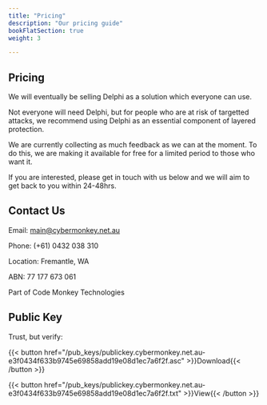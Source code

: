 ```yaml
---
title: "Pricing"
description: "Our pricing guide"
bookFlatSection: true
weight: 3

---
```


## Pricing

We will eventually be selling Delphi as a solution which everyone can use.

Not everyone will need Delphi, but for people who are at risk of targetted attacks, we recommend using Delphi as an essential component of layered protection.

We are currently collecting as much feedback as we can at the moment. To do this, we are making it available for free for a limited period to those who want it.

If you are interested, please get in touch with us below and we will aim to get back to you within 24-48hrs.

## Contact Us

Email: [main@cybermonkey.net.au](mailto:main@cybermonkey.net.au)

Phone: (+61) 0432 038 310

Location: Fremantle, WA

ABN: 77 177 673 061

Part of Code Monkey Technologies

## Public Key

Trust, but verify:

{{< button href="/pub_keys/publickey.cybermonkey.net.au-e3f0434f633b9745e69858add19e08d1ec7a6f2f.asc" >}}Download{{< /button >}}

{{< button href="/pub_keys/publickey.cybermonkey.net.au-e3f0434f633b9745e69858add19e08d1ec7a6f2f.txt" >}}View{{< /button >}}
